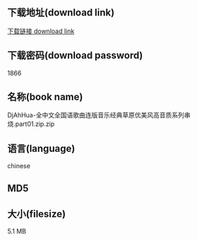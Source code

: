 ## 下载地址(download link)
[下载链接 download link](https://voluble-croquembouche-d321dc.netlify.app/?s=DjAhHua-%E5%85%A8%E4%B8%AD%E6%96%87%E5%85%A8%E5%9B%BD%E8%AF%AD%E6%AD%8C%E6%9B%B2%E8%BF%9E%E7%89%88%E9%9F%B3%E4%B9%90%E7%BB%8F%E5%85%B8%E8%8D%89%E5%8E%9F%E4%BC%98%E7%BE%8E%E9%A3%8E%E9%AB%98%E9%9F%B3%E8%B4%A8%E7%B3%BB%E5%88%97%E4%B8%B2%E7%83%A7.part01.zip)

## 下载密码(download password)
1866

## 名称(book name)
DjAhHua-全中文全国语歌曲连版音乐经典草原优美风高音质系列串烧.part01.zip.zip

## 语言(language)
chinese

## MD5


## 大小(filesize)
5.1 MB
